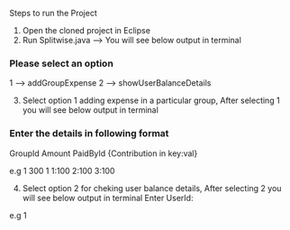 Steps to run the Project
1) Open the cloned project in Eclipse
2) Run Splitwise.java
--> You will see below output in terminal
  ### Please select an option
  1 --> addGroupExpense
  2 --> showUserBalanceDetails
   
3) Select option 1 adding expense in a particular group, After selecting 1 you will see below output in terminal
  ### Enter the details in following format ###
  GroupId Amount PaidById {Contribution in key:val}
   
   e.g
   1 300 1 1:100 2:100 3:100
   
4) Select option 2 for cheking user balance details,  After selecting 2 you will see below output in terminal
  Enter UserId: 
  
  e.g 
  1

